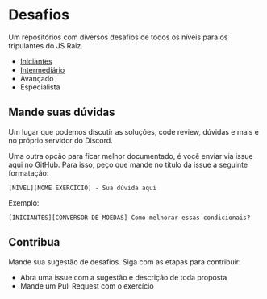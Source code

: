 # Desafios
Um repositórios com diversos desafios de todos os níveis para os tripulantes do JS Raiz.

- [Iniciantes](Iniciantes/README.md)
- [Intermediário](Intermediario/README.md)
- Avançado
- Especialista

## Mande suas dúvidas
Um lugar que podemos discutir as soluções, code review, dúvidas e mais é no próprio servidor do Discord.

Uma outra opção para ficar melhor documentado, é você enviar via issue aqui no GitHub. Para isso, peço que mande no título da issue a seguinte formatação:

 ```
[NÍVEL][NOME EXERCÍCIO] - Sua dúvida aqui
```

Exemplo:

```
[INICIANTES][CONVERSOR DE MOEDAS] Como melhorar essas condicionais?
```

## Contribua
Mande sua sugestão de desafios. Siga com as etapas para contribuir:

- Abra uma issue com a sugestão e descrição de toda proposta
- Mande um Pull Request com o exercício